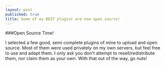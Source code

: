 ```yaml
---
layout: post
published: true
title: Some of my BEST plugins are now open source!
---
```

###Open Source Time!

I selected a few good, semi complete plugins of mine to upload and open source. Most of them were used privately on my own servers, but feel free to use and adapt them. I only ask you don't attempt to resell/redistribute them, nor claim them as your own. With that out of the way, go nuts!
